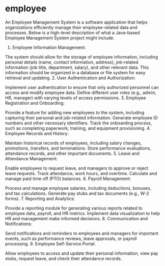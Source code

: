 # employee
An Employee Management System is a software application that helps organizations efficiently manage their employee-related data and processes. Below is a high-level description of what a Java-based Employee Management System project might include:

1. Employee Information Management:

The system should allow for the storage of employee information, including personal details (name, contact information, address), job-related information (job title, department, salary), and other relevant data.
This information should be organized in a database or file system for easy retrieval and updating.
2. User Authentication and Authorization:

Implement user authentication to ensure that only authorized personnel can access and modify employee data.
Define different user roles (e.g., admin, HR, manager) with varying levels of access permissions.
3. Employee Registration and Onboarding:

Provide a feature for adding new employees to the system, including capturing their personal and job-related information.
Generate employee ID numbers and other necessary identifiers.
Track the onboarding process, such as completing paperwork, training, and equipment provisioning.
4. Employee Records and History:

Maintain historical records of employees, including salary changes, promotions, transfers, and terminations.
Store performance evaluations, attendance records, and other important documents.
5. Leave and Attendance Management:

Enable employees to request leave, and managers to approve or reject leave requests.
Track attendance, work hours, and overtime.
Calculate and manage paid time off (PTO) balances.
6. Payroll Management:

Process and manage employee salaries, including deductions, bonuses, and tax calculations.
Generate pay stubs and tax documents (e.g., W-2 forms).
7. Reporting and Analytics:

Provide a reporting module for generating various reports related to employee data, payroll, and HR metrics.
Implement data visualization to help HR and management make informed decisions.
8. Communication and Notifications:

Send notifications and reminders to employees and managers for important events, such as performance reviews, leave approvals, or payroll processing.
9. Employee Self-Service Portal:

Allow employees to access and update their personal information, view pay stubs, request leave, and check their attendance records.
